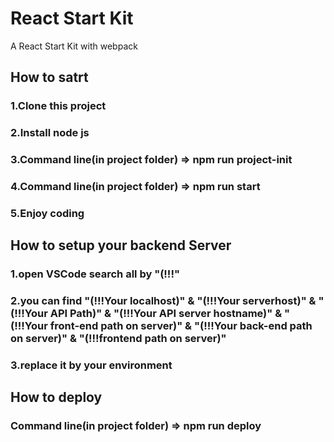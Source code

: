 # React Start Kit

A React Start Kit with webpack

## How to satrt
### 1.Clone this project
### 2.Install node js
### 3.Command line(in project folder) => npm run project-init
### 4.Command line(in project folder) => npm run start
### 5.Enjoy coding

## How to setup your backend Server
### 1.open VSCode search all by "(!!!"
### 2.you can find "(!!!Your localhost)" & "(!!!Your serverhost)" & "(!!!Your API Path)" & "(!!!Your API server hostname)" & "(!!!Your front-end path on server)" & "(!!!Your back-end path on server)" & "(!!!frontend path on server)" 
### 3.replace it by your environment

## How to deploy
### Command line(in project folder) => npm run deploy

